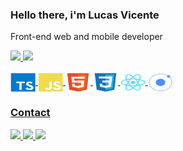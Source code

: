 ### Hello there, i'm Lucas Vicente 

Front-end web and mobile developer


<div>
  <a href="https://github.com/lucashvicente">
  <img height="180em" src="https://github-readme-stats.vercel.app/api?username=lucashvicente&show_icons=true&theme=tokyonight&include_all_commits=true&count_private=true"/>
  <img height="180em" src="https://github-readme-stats.vercel.app/api/top-langs/?username=lucashvicente&layout=compact&langs_count=7&theme=tokyonight"/>
</div>

<div style="display: inline_block"><br>
  <img align="center" alt="Ts" height="30" width="40" src="https://raw.githubusercontent.com/devicons/devicon/master/icons/typescript/typescript-plain.svg">
  <img align="center" alt="Js" height="30" width="40" src="https://raw.githubusercontent.com/devicons/devicon/master/icons/javascript/javascript-plain.svg">
  <img align="center" alt="HTML" height="30" width="40" src="https://raw.githubusercontent.com/devicons/devicon/master/icons/html5/html5-original.svg">
  <img align="center" alt="CSS" height="30" width="40" src="https://raw.githubusercontent.com/devicons/devicon/master/icons/css3/css3-original.svg">
  <img align="center" alt="React" height="30" width="40" src="https://raw.githubusercontent.com/devicons/devicon/master/icons/react/react-original.svg">
  <img align="center" alt="Ionic" height="30" width="40" src="https://raw.githubusercontent.com/devicons/devicon/master/icons/ionic/ionic-original.svg">
</div>

### Contact

<div>
<a href="https://twitter.com/LVince15" target="_blank">
  <img height="30em" src="https://cdn2.iconfinder.com/data/icons/social-media-2285/512/1_Twitter3_colored_svg-512.png" /> 
</a>
<a href="https://www.linkedin.com/in/lucas-vicente-077852191/" >
  <img height="30em" src="https://cdn2.iconfinder.com/data/icons/social-media-2285/512/1_Linkedin_unofficial_colored_svg-512.png" /> 
</a>  
<a href="mailto:l.vicente9003@gmail.com">
  <img height="30em" src="https://cdn2.iconfinder.com/data/icons/social-media-2259/512/gmail-512.png"/>
</a>
</div>
